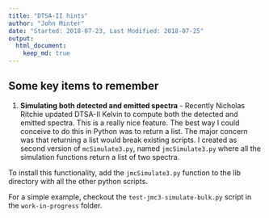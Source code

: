 ```yaml
---
title: "DTSA-II hints"
author: "John Minter"
date: "Started: 2018-07-23, Last Modified: 2018-07-25"
output:
  html_document:
    keep_md: true
---
```




## Some key items to remember

1. **Simulating both detected and emitted spectra** - Recently Nicholas
Ritchie updated DTSA-II Kelvin to compute both the detected and emitted
spectra. This is a really nice feature. The best way I could conceive
to do this in Python was to return a list. The major concern was that
returning a list would break existing scripts. I created as second
version of `mcSimulate3.py`, named `jmcSimulate3.py` where all the
simulation functions return a list of two spectra.

To install this functionality, add the `jmcSimulate3.py` function to
the lib directory with all the other python scripts.

For a simple example, checkout the `test-jmc3-simulate-bulk.py` script
in the `work-in-progress` folder. 
